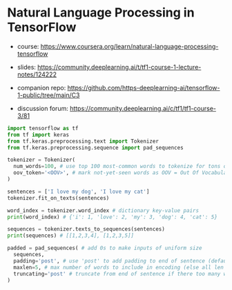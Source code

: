 # Natural Language Processing in TensorFlow

- course: https://www.coursera.org/learn/natural-language-processing-tensorflow

- slides: https://community.deeplearning.ai/t/tf1-course-1-lecture-notes/124222

- companion repo: https://github.com/https-deeplearning-ai/tensorflow-1-public/tree/main/C3

- discussion forum: https://community.deeplearning.ai/c/tf1/tf1-course-3/81

```py
import tensorflow as tf
from tf import keras
from tf.keras.preprocessing.text import Tokenizer
from tf.keras.preprocessing.sequence import pad_sequences

tokenizer = Tokenizer(
  num_words=100, # use top 100 most-common words to tokenize for tons of data
  oov_token='<OOV>', # mark not-yet-seen words as OOV = Out Of Vocabulary
)

sentences = ['I love my dog', 'I love my cat']
tokenizer.fit_on_texts(sentences)

word_index = tokenizer.word_index # dictionary key-value pairs
print(word_index) # {'i': 1, 'love': 2, 'my': 3, 'dog': 4, 'cat': 5}

sequences = tokenizer.texts_to_sequences(sentences)
print(sequences) # [[1,2,3,4], [1,2,3,5]]

padded = pad_sequences( # add 0s to make inputs of uniform size
  sequences,
  padding='post', # use 'post' to add padding to end of sentence (default is 'pre')
  maxlen=5, # max number of words to include in encoding (else all len of longest)
  truncating='post' # truncate from end of sentence if there too many words in sentence
)
```
